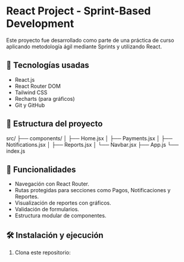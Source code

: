 # React Project - Sprint-Based Development

Este proyecto fue desarrollado como parte de una práctica de curso aplicando metodología ágil mediante Sprints y utilizando React.

## 🚀 Tecnologías usadas

- React.js
- React Router DOM
- Tailwind CSS
- Recharts (para gráficos)
- Git y GitHub

## 📁 Estructura del proyecto

src/
├── components/
│ ├── Home.jsx
│ ├── Payments.jsx
│ ├── Notifications.jsx
│ ├── Reports.jsx
│ └── Navbar.jsx
├── App.js
└── index.js

## 📌 Funcionalidades

- Navegación con React Router.
- Rutas protegidas para secciones como Pagos, Notificaciones y Reportes.
- Visualización de reportes con gráficos.
- Validación de formularios.
- Estructura modular de componentes.

## 🛠️ Instalación y ejecución

1. Clona este repositorio:
```bash
